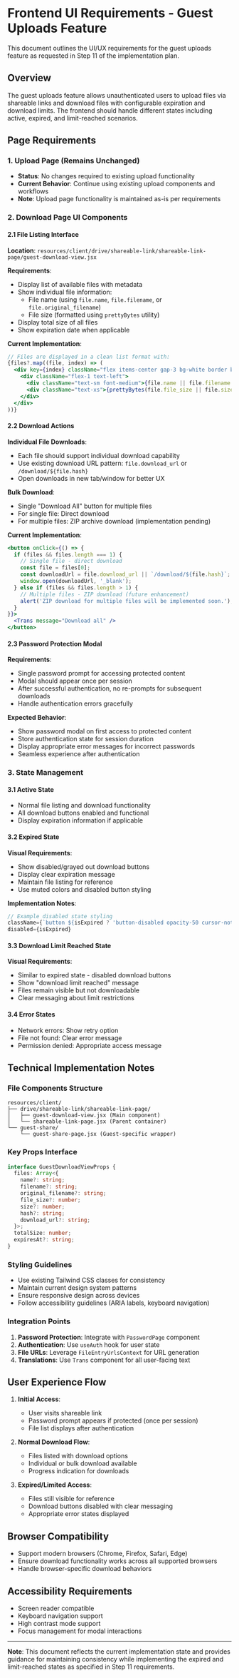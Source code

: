 # Frontend UI Requirements - Guest Uploads Feature

This document outlines the UI/UX requirements for the guest uploads feature as requested in Step 11 of the implementation plan.

## Overview

The guest uploads feature allows unauthenticated users to upload files via shareable links and download files with configurable expiration and download limits. The frontend should handle different states including active, expired, and limit-reached scenarios.

## Page Requirements

### 1. Upload Page (Remains Unchanged)
- **Status**: No changes required to existing upload functionality
- **Current Behavior**: Continue using existing upload components and workflows
- **Note**: Upload page functionality is maintained as-is per requirements

### 2. Download Page UI Components

#### 2.1 File Listing Interface
**Location**: `resources/client/drive/shareable-link/shareable-link-page/guest-download-view.jsx`

**Requirements**:
- Display list of available files with metadata
- Show individual file information:
  - File name (using `file.name`, `file.filename`, or `file.original_filename`)
  - File size (formatted using `prettyBytes` utility)
- Display total size of all files
- Show expiration date when applicable

**Current Implementation**: 
```jsx
// Files are displayed in a clean list format with:
{files?.map((file, index) => (
  <div key={index} className="flex items-center gap-3 bg-white border border-black rounded-lg p-3">
    <div className="flex-1 text-left">
      <div className="text-sm font-medium">{file.name || file.filename || file.original_filename}</div>
      <div className="text-xs">{prettyBytes(file.file_size || file.size || 0)}</div>
    </div>
  </div>
))}
```

#### 2.2 Download Actions

**Individual File Downloads**:
- Each file should support individual download capability
- Use existing download URL pattern: `file.download_url` or `/download/${file.hash}`
- Open downloads in new tab/window for better UX

**Bulk Download**:
- Single "Download All" button for multiple files
- For single file: Direct download
- For multiple files: ZIP archive download (implementation pending)

**Current Implementation**:
```jsx
<button onClick={() => {
  if (files && files.length === 1) {
    // Single file - direct download
    const file = files[0];
    const downloadUrl = file.download_url || `/download/${file.hash}`;
    window.open(downloadUrl, '_blank');
  } else if (files && files.length > 1) {
    // Multiple files - ZIP download (future enhancement)
    alert('ZIP download for multiple files will be implemented soon.');
  }
}}>
  <Trans message="Download all" />
</button>
```

#### 2.3 Password Protection Modal

**Requirements**:
- Single password prompt for accessing protected content
- Modal should appear once per session
- After successful authentication, no re-prompts for subsequent downloads
- Handle authentication errors gracefully

**Expected Behavior**:
- Show password modal on first access to protected content
- Store authentication state for session duration
- Display appropriate error messages for incorrect passwords
- Seamless experience after authentication

### 3. State Management

#### 3.1 Active State
- Normal file listing and download functionality
- All download buttons enabled and functional
- Display expiration information if applicable

#### 3.2 Expired State
**Visual Requirements**:
- Show disabled/grayed out download buttons
- Display clear expiration message
- Maintain file listing for reference
- Use muted colors and disabled button styling

**Implementation Notes**:
```jsx
// Example disabled state styling
className={`button ${isExpired ? 'button-disabled opacity-50 cursor-not-allowed' : 'button-primary'}`}
disabled={isExpired}
```

#### 3.3 Download Limit Reached State
**Visual Requirements**:
- Similar to expired state - disabled download buttons
- Show "download limit reached" message
- Files remain visible but not downloadable
- Clear messaging about limit restrictions

#### 3.4 Error States
- Network errors: Show retry option
- File not found: Clear error message
- Permission denied: Appropriate access message

## Technical Implementation Notes

### File Components Structure
```
resources/client/
├── drive/shareable-link/shareable-link-page/
│   ├── guest-download-view.jsx (Main component)
│   └── shareable-link-page.jsx (Parent container)
└── guest-share/
    └── guest-share-page.jsx (Guest-specific wrapper)
```

### Key Props Interface
```typescript
interface GuestDownloadViewProps {
  files: Array<{
    name?: string;
    filename?: string;
    original_filename?: string;
    file_size?: number;
    size?: number;
    hash?: string;
    download_url?: string;
  }>;
  totalSize: number;
  expiresAt?: string;
}
```

### Styling Guidelines
- Use existing Tailwind CSS classes for consistency
- Maintain current design system patterns
- Ensure responsive design across devices
- Follow accessibility guidelines (ARIA labels, keyboard navigation)

### Integration Points
1. **Password Protection**: Integrate with `PasswordPage` component
2. **Authentication**: Use `useAuth` hook for user state
3. **File URLs**: Leverage `FileEntryUrlsContext` for URL generation
4. **Translations**: Use `Trans` component for all user-facing text

## User Experience Flow

1. **Initial Access**:
   - User visits shareable link
   - Password prompt appears if protected (once per session)
   - File list displays after authentication

2. **Normal Download Flow**:
   - Files listed with download options
   - Individual or bulk download available
   - Progress indication for downloads

3. **Expired/Limited Access**:
   - Files still visible for reference
   - Download buttons disabled with clear messaging
   - Appropriate error states displayed

## Browser Compatibility
- Support modern browsers (Chrome, Firefox, Safari, Edge)
- Ensure download functionality works across all supported browsers
- Handle browser-specific download behaviors

## Accessibility Requirements
- Screen reader compatible
- Keyboard navigation support
- High contrast mode support
- Focus management for modal interactions

---

**Note**: This document reflects the current implementation state and provides guidance for maintaining consistency while implementing the expired and limit-reached states as specified in Step 11 requirements.

